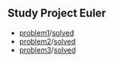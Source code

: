 ## Study Project Euler

- [problem1](http://projecteuler.net/problem=1)/[solved](problems/problem1.rb)
- [problem2](http://projecteuler.net/problem=2)/[solved](problems/problem2.rb)
- [problem3](http://projecteuler.net/problem=3)/[solved](problems/problem3.rb)
